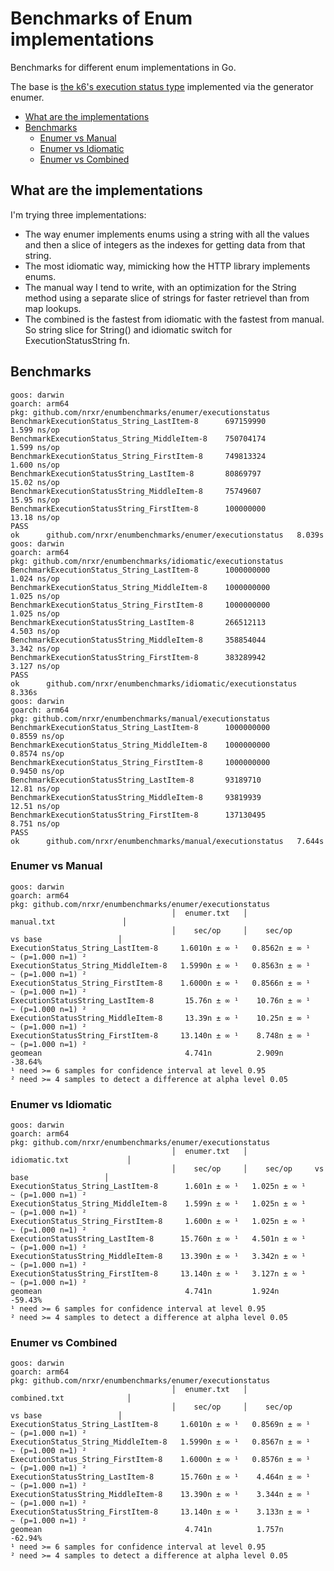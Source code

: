 # Benchmarks of Enum implementations

Benchmarks for different enum implementations in Go.

The base is [the k6's execution status type][base-impl] implemented via the
generator enumer.

[base-impl]: https://github.com/grafana/k6/blob/1785ec07fd0e63bfc5323ca48e894a47cb02ac79/lib/execution_status_gen.go#L10-L19


<!-- vim-markdown-toc GFM -->

* [What are the implementations](#what-are-the-implementations)
* [Benchmarks](#benchmarks)
    * [Enumer vs Manual](#enumer-vs-manual)
    * [Enumer vs Idiomatic](#enumer-vs-idiomatic)
    * [Enumer vs Combined](#enumer-vs-combined)

<!-- vim-markdown-toc -->

## What are the implementations

I'm trying three implementations:

- The way enumer implements enums using a string with all the values and then a
  slice of integers as the indexes for getting data from that string.
- The most idiomatic way, mimicking how the HTTP library implements enums.
- The manual way I tend to write, with an optimization for the String method
  using a separate slice of strings for faster retrievel than from map lookups.
- The combined is the fastest from idiomatic with the fastest from manual. So
  string slice for String() and idiomatic switch for ExecutionStatusString fn.

## Benchmarks

```console
goos: darwin
goarch: arm64
pkg: github.com/nrxr/enumbenchmarks/enumer/executionstatus
BenchmarkExecutionStatus_String_LastItem-8     	697159990	         1.599 ns/op
BenchmarkExecutionStatus_String_MiddleItem-8   	750704174	         1.599 ns/op
BenchmarkExecutionStatus_String_FirstItem-8    	749813324	         1.600 ns/op
BenchmarkExecutionStatusString_LastItem-8      	80869797	        15.02 ns/op
BenchmarkExecutionStatusString_MiddleItem-8    	75749607	        15.95 ns/op
BenchmarkExecutionStatusString_FirstItem-8     	100000000	        13.18 ns/op
PASS
ok  	github.com/nrxr/enumbenchmarks/enumer/executionstatus	8.039s
goos: darwin
goarch: arm64
pkg: github.com/nrxr/enumbenchmarks/idiomatic/executionstatus
BenchmarkExecutionStatus_String_LastItem-8     	1000000000	         1.024 ns/op
BenchmarkExecutionStatus_String_MiddleItem-8   	1000000000	         1.025 ns/op
BenchmarkExecutionStatus_String_FirstItem-8    	1000000000	         1.025 ns/op
BenchmarkExecutionStatusString_LastItem-8      	266512113	         4.503 ns/op
BenchmarkExecutionStatusString_MiddleItem-8    	358854044	         3.342 ns/op
BenchmarkExecutionStatusString_FirstItem-8     	383289942	         3.127 ns/op
PASS
ok  	github.com/nrxr/enumbenchmarks/idiomatic/executionstatus	8.336s
goos: darwin
goarch: arm64
pkg: github.com/nrxr/enumbenchmarks/manual/executionstatus
BenchmarkExecutionStatus_String_LastItem-8     	1000000000	         0.8559 ns/op
BenchmarkExecutionStatus_String_MiddleItem-8   	1000000000	         0.8574 ns/op
BenchmarkExecutionStatus_String_FirstItem-8    	1000000000	         0.9450 ns/op
BenchmarkExecutionStatusString_LastItem-8      	93189710	        12.81 ns/op
BenchmarkExecutionStatusString_MiddleItem-8    	93819939	        12.51 ns/op
BenchmarkExecutionStatusString_FirstItem-8     	137130495	         8.751 ns/op
PASS
ok  	github.com/nrxr/enumbenchmarks/manual/executionstatus	7.644s
```

### Enumer vs Manual

```console
goos: darwin
goarch: arm64
pkg: github.com/nrxr/enumbenchmarks/enumer/executionstatus
                                    │  enumer.txt   │               manual.txt               │
                                    │    sec/op     │    sec/op      vs base                 │
ExecutionStatus_String_LastItem-8     1.6010n ± ∞ ¹   0.8562n ± ∞ ¹        ~ (p=1.000 n=1) ²
ExecutionStatus_String_MiddleItem-8   1.5990n ± ∞ ¹   0.8563n ± ∞ ¹        ~ (p=1.000 n=1) ²
ExecutionStatus_String_FirstItem-8    1.6000n ± ∞ ¹   0.8566n ± ∞ ¹        ~ (p=1.000 n=1) ²
ExecutionStatusString_LastItem-8       15.76n ± ∞ ¹    10.76n ± ∞ ¹        ~ (p=1.000 n=1) ²
ExecutionStatusString_MiddleItem-8     13.39n ± ∞ ¹    10.25n ± ∞ ¹        ~ (p=1.000 n=1) ²
ExecutionStatusString_FirstItem-8     13.140n ± ∞ ¹    8.748n ± ∞ ¹        ~ (p=1.000 n=1) ²
geomean                                4.741n          2.909n        -38.64%
¹ need >= 6 samples for confidence interval at level 0.95
² need >= 4 samples to detect a difference at alpha level 0.05
```

### Enumer vs Idiomatic

```console
goos: darwin
goarch: arm64
pkg: github.com/nrxr/enumbenchmarks/enumer/executionstatus
                                    │  enumer.txt   │             idiomatic.txt             │
                                    │    sec/op     │    sec/op     vs base                 │
ExecutionStatus_String_LastItem-8      1.601n ± ∞ ¹   1.025n ± ∞ ¹        ~ (p=1.000 n=1) ²
ExecutionStatus_String_MiddleItem-8    1.599n ± ∞ ¹   1.025n ± ∞ ¹        ~ (p=1.000 n=1) ²
ExecutionStatus_String_FirstItem-8     1.600n ± ∞ ¹   1.025n ± ∞ ¹        ~ (p=1.000 n=1) ²
ExecutionStatusString_LastItem-8      15.760n ± ∞ ¹   4.501n ± ∞ ¹        ~ (p=1.000 n=1) ²
ExecutionStatusString_MiddleItem-8    13.390n ± ∞ ¹   3.342n ± ∞ ¹        ~ (p=1.000 n=1) ²
ExecutionStatusString_FirstItem-8     13.140n ± ∞ ¹   3.127n ± ∞ ¹        ~ (p=1.000 n=1) ²
geomean                                4.741n         1.924n        -59.43%
¹ need >= 6 samples for confidence interval at level 0.95
² need >= 4 samples to detect a difference at alpha level 0.05
```

### Enumer vs Combined

```console
goos: darwin
goarch: arm64
pkg: github.com/nrxr/enumbenchmarks/enumer/executionstatus
                                    │  enumer.txt   │              combined.txt              │
                                    │    sec/op     │    sec/op      vs base                 │
ExecutionStatus_String_LastItem-8     1.6010n ± ∞ ¹   0.8569n ± ∞ ¹        ~ (p=1.000 n=1) ²
ExecutionStatus_String_MiddleItem-8   1.5990n ± ∞ ¹   0.8567n ± ∞ ¹        ~ (p=1.000 n=1) ²
ExecutionStatus_String_FirstItem-8    1.6000n ± ∞ ¹   0.8576n ± ∞ ¹        ~ (p=1.000 n=1) ²
ExecutionStatusString_LastItem-8      15.760n ± ∞ ¹    4.464n ± ∞ ¹        ~ (p=1.000 n=1) ²
ExecutionStatusString_MiddleItem-8    13.390n ± ∞ ¹    3.344n ± ∞ ¹        ~ (p=1.000 n=1) ²
ExecutionStatusString_FirstItem-8     13.140n ± ∞ ¹    3.133n ± ∞ ¹        ~ (p=1.000 n=1) ²
geomean                                4.741n          1.757n        -62.94%
¹ need >= 6 samples for confidence interval at level 0.95
² need >= 4 samples to detect a difference at alpha level 0.05
```
